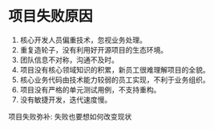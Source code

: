 项目失败原因
=====================
1. 核心开发人员偏重技术，忽视业务处理。
2. 重复造轮子，没有利用好开源项目的生态环境。
3. 团队信息不对称，沟通不及时。
4. 项目没有核心领域知识的积累，新员工很难理解项目的全貌。
5. 核心业务代码由技术能力较弱的员工实现，不利于业务组织。
6. 项目没有严格的单元测试用例，不支持重构。
7. 没有敏捷开发，迭代速度慢。


项目失败弥补:
失败也要想如何改变现状
